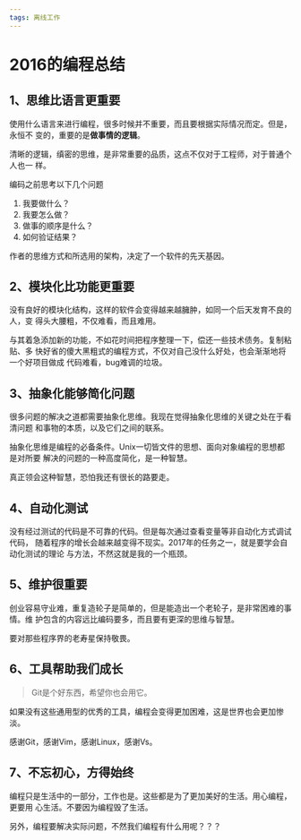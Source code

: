 ```yaml
---
tags: 离线工作
---
```


# 2016的编程总结

## 1、思维比语言更重要

使用什么语言来进行编程，很多时候并不重要，而且要根据实际情况而定。但是，永恒不
变的，重要的是**做事情的逻辑**。

清晰的逻辑，缜密的思维，是非常重要的品质，这点不仅对于工程师，对于普通个人也一
样。

编码之前思考以下几个问题

1. 我要做什么？
2. 我要怎么做？
3. 做事的顺序是什么？
4. 如何验证结果？

作者的思维方式和所选用的架构，决定了一个软件的先天基因。

## 2、模块化比功能更重要

没有良好的模块化结构，这样的软件会变得越来越臃肿，如同一个后天发育不良的人，变
得头大腰粗，不仅难看，而且难用。

与其着急添加新的功能，不如花时间把程序整理一下，偿还一些技术债务。复制粘贴、多
快好省的傻大黑粗式的编程方式，不仅对自己没什么好处，也会渐渐地将一个好项目做成
代码难看，bug难调的垃圾。

## 3、抽象化能够简化问题

很多问题的解决之道都需要抽象化思维。我现在觉得抽象化思维的关键之处在于看清问题
和事物的本质，以及它们之间的联系。

抽象化思维是编程的必备条件。Unix一切皆文件的思想、面向对象编程的思想都是对所要
解决的问题的一种高度简化，是一种智慧。

真正领会这种智慧，恐怕我还有很长的路要走。

## 4、自动化测试

没有经过测试的代码是不可靠的代码。但是每次通过查看变量等非自动化方式调试代码，
随着程序的增长会越来越变得不现实。2017年的任务之一，就是要学会自动化测试的理论
与方法，不然这就是我的一个瓶颈。

## 5、维护很重要

创业容易守业难，重复造轮子是简单的，但是能造出一个老轮子，是非常困难的事情。维
护包含的内容远比编码要多，而且要有更深的思维与智慧。

要对那些程序界的老寿星保持敬畏。

## 6、工具帮助我们成长

> Git是个好东西，希望你也会用它。

如果没有这些通用型的优秀的工具，编程会变得更加困难，这是世界也会更加惨淡。

感谢Git，感谢Vim，感谢Linux，感谢Vs。

## 7、不忘初心，方得始终

编程只是生活中的一部分，工作也是。这些都是为了更加美好的生活。用心编程，更要用
心生活。不要因为编程毁了生活。

另外，编程要解决实际问题，不然我们编程有什么用呢？？？

